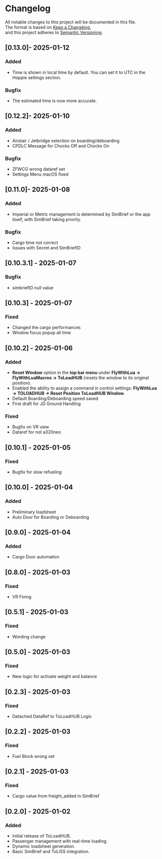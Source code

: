 # Changelog  

All notable changes to this project will be documented in this file.  
The format is based on [Keep a Changelog](https://keepachangelog.com/),  
and this project adheres to [Semantic Versioning](https://semver.org/).
## [0.13.0]- 2025-01-12
### Added
- Time is shown in local time by default. You can set it to UTC in the Hoppie settings section.
### Bugfix
- The estimated time is now more accurate.

## [0.12.2]- 2025-01-10
### Added
- Airstair / Jetbridge selection on boarding/deboarding
- CPDLC Message for Chocks Off and Chocks On

### Bugfix
- ZFWCG wrong dataref set
- Settings Menu macOS fixed

## [0.11.0]- 2025-01-08
### Added
- Imperial or Metric management is determined by SimBrief or the app itself, with SimBrief taking priority.

### Bugfix
- Cargo time not correct
- Issues with Secret and SimBriefID

## [0.10.3.1] - 2025-01-07
### Bugfix
- simbriefID null value

## [0.10.3] - 2025-01-07
### Fixed
- Changed the cargo performances
- Window focus popup all time

## [0.10.2] - 2025-01-06
### Added
- **Reset Window** option in the **top bar menu** under **FlyWithLua -> FlyWithLuaMacros -> ToLoadHUB** (resets the window to its original position).
- Enabled the ability to assign a command in control settings: **FlyWithLua -> TOLOADHUB -> Reset Position ToLoadHUB Window**.
- Default Boarding/Deboarding speed saved
- First draft for JD Ground Handling
### Fixed
- Bugfix on VR view
- Dataref for not a320neo

## [0.10.1] - 2025-01-05
### Fixed
- Bugfix for slow refueling

## [0.10.0] - 2025-01-04
### Added
- Preliminary loadsheet
- Auto Door for Boarding or Deboarding

## [0.9.0] - 2025-01-04
### Added
- Cargo Door automation

## [0.8.0] - 2025-01-03
### Fixed
- VR Fixing

## [0.5.1] - 2025-01-03
### Fixed
- Wording change

## [0.5.0] - 2025-01-03
### Fixed
- New logic for activate weight and balance

## [0.2.3] - 2025-01-03
### Fixed
- Detached DataRef to ToLoadHUB Logic

## [0.2.2] - 2025-01-03
### Fixed
- Fuel Block wrong set

## [0.2.1] - 2025-01-03
### Fixed
- Cargo value from freight_added in SimBrief

## [0.2.0] - 2025-01-02
### Added
- Initial release of ToLoadHUB.  
- Passenger management with real-time loading.  
- Dynamic loadsheet generation.  
- Basic SimBrief and ToLISS integration.  
